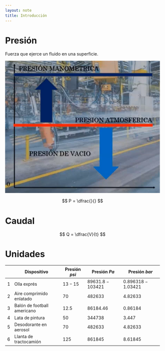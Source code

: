 ```yaml
---
layout: note
title: Introducción
---
```


# Presión
Fuerza que ejerce un fluido en una superficie.

![d14684cc00c3dd3b3484b432632222a3.png](../../img/7f46f44493d0452f95f5f043453459f6.png)

$$
P = \dfrac{}{}
$$


# Caudal

$$
Q = \dfrac{V}{t}
$$


# Unidades
| |Dispositivo|Presión $psi$|Presión $Pa$|Presión $bar$|
|-|-----------|-------------|-|-|
|1|Olla exprés|$13 - 15$|$89631.8 - 103421$|$0.896318 - 1.03421$|
|2|Aire comprimido enlatado|$70$|$482633$|$4.82633$|
|3|Balón de football americano|$12.5$|$86184.46$|$0.86184$|
|4|Lata de pintura|$50$|$344738$|$3.447$|
|5|Desodorante en aerosol|$70$|$482633$|$4.82633$|
|6|Llanta de tractocamión|$125$|$861845$|$8.61845$|